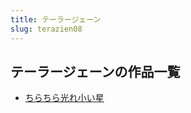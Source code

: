 ```yaml
---
title: テーラージェーン
slug: terazien08
---
```


## テーラージェーンの作品一覧

- [ちらちら光れ小い星](chirachiraguangrexiaoixing1b)
